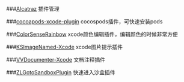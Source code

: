 ###[Alcatraz](https://github.com/supermarin/Alcatraz)
插件管理

###[cocoapods-xcode-plugin](https://github.com/kattrali/cocoapods-xcode-plugin)
cocospods插件，可快速安装pods

###[ColorSenseRainbow](https://github.com/NorthernRealities/ColorSenseRainbow)
xcode颜色编辑插件，编辑颜色的时候非常方便

###[KSImageNamed-Xcode](https://github.com/ksuther/KSImageNamed-Xcode)
xcode图片提示插件

###[VVDocumenter-Xcode](https://github.com/onevcat/VVDocumenter-Xcode)
文档注释插件

###[ZLGotoSandboxPlugin](https://github.com/MakeZL/ZLGotoSandboxPlugin)
快速进入沙盒插件
